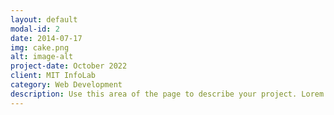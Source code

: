 ```yaml
---
layout: default
modal-id: 2
date: 2014-07-17
img: cake.png
alt: image-alt
project-date: October 2022
client: MIT InfoLab
category: Web Development
description: Use this area of the page to describe your project. Lorem ipsum dolor sit amet, consectetur adipisicing elit. Mollitia neque assumenda ipsam nihil, molestias magnam, recusandae quos quis inventore quisquam velit asperiores, vitae? Reprehenderit soluta, eos quod consequuntur itaque. Nam.
---
```

